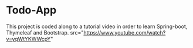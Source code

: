 # Todo-App
This project is coded along to a tutorial video in order to learn Spring-boot, Thymeleaf and Bootstrap.
src="https://www.youtube.com/watch?v=yqWtYKWWcpY"
